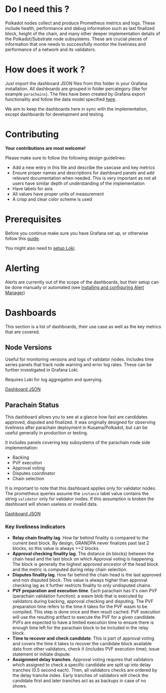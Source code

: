 # Do I need this ?

Polkadot nodes collect and produce Prometheus metrics and logs. These include health, performance and debug 
information such as last finalized block, height of the chain, and many other deeper implementation details 
of the Polkadot/Substrate node subsystems. These are crucial pieces of information that one needs to successfully 
monitor the liveliness and performance of a network and its validators.

# How does it work ?

Just import the dashboard JSON files from this folder in your Grafana installation. All dashboards are grouped in 
folder percategory (like for example `parachains`). The files have been created by Grafana export functionality and
follow the data model specified [here](https://grafana.com/docs/grafana/latest/dashboards/json-model/).

We aim to keep the dashboards here in sync with the implementation, except dashboards for development and 
testing.

# Contributing

**Your contributions are most welcome!** 

Please make sure to follow the following design guidelines:
- Add a new entry in this file and describe the usecase and key metrics
- Ensure proper names and descriptions for dashboard panels and add relevant documentation when needed. 
This is very important as not all users have similar depth of understanding of the implementation 
- Have labels for axis
- All values have proper units of measurement
- A crisp and clear color scheme is used

# Prerequisites

Before you continue make sure you have Grafana set up, or otherwise follow this 
[guide](https://wiki.polkadot.network/docs/maintain-guides-how-to-monitor-your-node). 

You might also need to [setup Loki](https://grafana.com/go/webinar/loki-getting-started/).

# Alerting

Alerts are currently out of the scope of the dashboards, but their setup can be done manually or automated
(see [installing and configuring Alert Manager](https://wiki.polkadot.network/docs/maintain-guides-how-to-monitor-your-node#installing-and-configuring-alertmanager-optional))

# Dashboards

This section is a list of dashboards, their use case as well as the key metrics that are covered.

## Node Versions

Useful for monitoring versions and logs of validator nodes. Includes time series panels that 
track node warning and error log rates. These can be further investigated in Grafana Loki.

Requires Loki for log aggregation and querying.

[Dashboard JSON](general/kusama_deployment.json)

## Parachain Status

This dashboard allows you to see at a glance how fast are candidates approved, disputed and
finalized. It was originally designed for observing liveliness after parachain deployment in
 Kusama/Polkadot, but can be useful generally in production or testing.

It includes panels covering key subsystems of the parachain node side implementation:
- Backing
- PVF execution
- Approval voting
- Disputes coordinator
- Chain selection

It is important to note that this dashboard applies only for validator nodes. The prometheus 
queries assume the `instance` label value contains the string `validator` only for validator
nodes. If this assumption is broken the dashboard will shown useless or invalid data.

[Dashboard JSON](parachains/status.json)

### Key liveliness indicators
- **Relay chain finality lag**. How far behind finality is compared to the current best block. By design,
 GRANDPA never finalizes past last 2 blocks, so this value is always >=2 blocks.
- **Approval checking finality lag**. The distance (in blocks) between the chain head and the last block 
on which Approval voting is happening. The block is generally the highest approved ancestor of the head 
block and the metric is computed during relay chain selection.
- **Disputes finality lag**. How far behind the chain head is the last approved and non disputed block. 
This value is always higher than approval checking lag as it further restricts finality to only undisputed 
chains.
- **PVF preparation and execution time**. Each parachain has it's own PVF (parachain validation function): 
a wasm blob that is executed by validators during backing, approval checking and disputing. The PVF 
preparation time refers to the time it takes for the PVF wasm to be compiled. This step is done once and 
then result cached. PVF execution will use the resulting artifact to execute the PVF for a given candidate. 
PVFs are expected to have a limited execution time to ensure there is enough time left for the parachain 
block to be included in the relay block.
- **Time to recover and check candidate**. This is part of approval voting and covers the time it takes 
to recover the candidate block available data from other validators, check it (includes PVF execution time); 
issue statement or initiate dispute.
- **Assignment delay tranches**. Approval voting requires that validators which assigned to check a specific 
candidate are split up into delay tranches (0.5 second each). Then, all validators checks are ordered by the delay 
tranche index. Early tranches of validators will check the candidate first and later tranches act as as backups 
in case of no shows.

